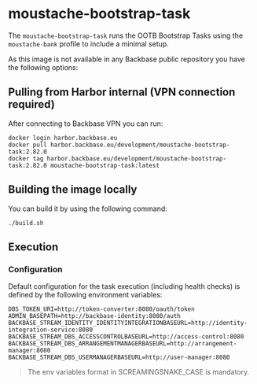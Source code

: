 # moustache-bootstrap-task

The `moustache-bootstrap-task` runs the OOTB Bootstrap Tasks using the `moustache-bank` profile to include a minimal
setup.

As this image is not available in any Backbase public repository you have the following options:

## Pulling from Harbor internal (VPN connection required)

After connecting to Backbase VPN you can run:

```shell
docker login harbor.backbase.eu
docker pull harbor.backbase.eu/development/moustache-bootstrap-task:2.82.0
docker tag harbor.backbase.eu/development/moustache-bootstrap-task:2.82.0 moustache-bootstrap-task:latest
```

## Building the image locally

You can build it by using the following command:

```shell
./build.sh
```

## Execution 

### Configuration

Default configuration for the task execution (including health checks) is defined by the following environment variables:

```properties
DBS_TOKEN_URI=http://token-converter:8080/oauth/token
ADMIN_BASEPATH=http://backbase-identity:8080/auth
BACKBASE_STREAM_IDENTITY_IDENTITYINTEGRATIONBASEURL=http://identity-integration-service:8080
BACKBASE_STREAM_DBS_ACCESSCONTROLBASEURL=http://access-control:8080
BACKBASE_STREAM_DBS_ARRANGEMENTMANAGERBASEURL=http://arrangement-manager:8080
BACKBASE_STREAM_DBS_USERMANAGERBASEURL=http://user-manager:8080
```

> The env variables format in SCREAMINGSNAKE_CASE is mandatory.
